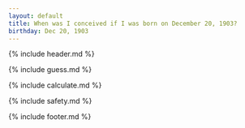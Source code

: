 ```yaml
---
layout: default
title: When was I conceived if I was born on December 20, 1903?
birthday: Dec 20, 1903
---
```


{% include header.md %}

{% include guess.md %}

{% include calculate.md %}

{% include safety.md %}

{% include footer.md %}




